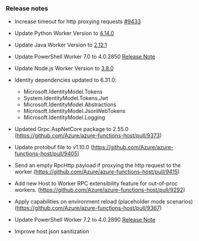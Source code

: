 ### Release notes

<!-- Please add your release notes in the following format:
- My change description (#PR)
-->
- Increase timeout for http proxying requests [#9433](https://github.com/Azure/azure-functions-host/pull/9433)

- Update Python Worker Version to [4.14.0](https://github.com/Azure/azure-functions-python-worker/releases/tag/4.14.0)
- Update Java Worker Version to [2.12.1](https://github.com/Azure/azure-functions-java-worker/releases/tag/2.12.1)
- Update PowerShell Worker 7.0 to 4.0.2850 [Release Note](https://github.com/Azure/azure-functions-powershell-worker/releases/tag/v4.0.2850)
- Update Node.js Worker Version to [3.8.0](https://github.com/Azure/azure-functions-nodejs-worker/releases/tag/v3.8.0)
- Identity dependencies updated to 6.31.0:
  - Microsoft.IdentityModel.Tokens
  - System.IdentityModel.Tokens.Jwt
  - Microsoft.IdentityModel.Abstractions
  - Microsoft.IdentityModel.JsonWebTokens
  - Microsoft.IdentityModel.Logging
- Updated Grpc.AspNetCore package to 2.55.0 (https://github.com/Azure/azure-functions-host/pull/9373)
- Update protobuf file to v1.10.0 (https://github.com/Azure/azure-functions-host/pull/9405)
- Send an empty RpcHttp payload if proxying the http request to the worker (https://github.com/Azure/azure-functions-host/pull/9415)
- Add new Host to Worker RPC extensibility feature for out-of-proc workers. (https://github.com/Azure/azure-functions-host/pull/9292)
- Apply capabilities on environment reload (placeholder mode scenarios) (https://github.com/Azure/azure-functions-host/pull/9367)
- Update PowerShell Worker 7.2 to 4.0.2890 [Release Note](https://github.com/Azure/azure-functions-powershell-worker/releases/tag/v4.0.2890)
- Improve host.json sanitization
